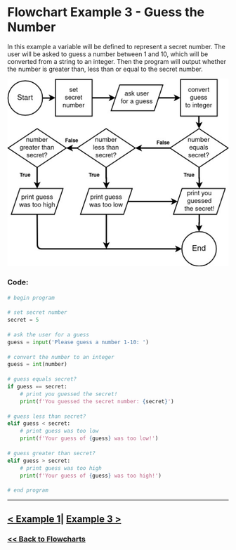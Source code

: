 # Flowchart Example 3 - Guess the Number

In this example a variable will be defined to represent a secret number. The user will be asked to guess a number between 1 and 10, which will be converted from a string to an integer. Then the program will output whether the number is greater than, less than or equal to the secret number.

![Flowchart Example 3](./flowchart_images/flowchart_example_3.jpg)

### Code:

```python
# begin program

# set secret number
secret = 5

# ask the user for a guess
guess = input('Please guess a number 1-10: ')

# convert the number to an integer
guess = int(number)

# guess equals secret?
if guess == secret:
    # print you guessed the secret!
    print(f'You guessed the secret number: {secret}')

# guess less than secret?
elif guess < secret:
    # print guess was too low
    print(f'Your guess of {guess} was too low!')

# guess greater than secret?
elif guess > secret:
    # print guess was too high
    print(f'Your guess of {guess} was too high!')

# end program
```

---

## [< Example 1](./flowchart_example_1.md)| [Example 3 >](./flowchart_example_3.md)

### [<< Back to Flowcharts](/docs/flowcharts/)
